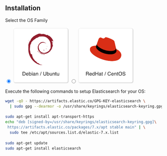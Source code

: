 
## Installation

Select the OS Family

<label>
  <input type="radio" id="Debian" name="osFamily" onChange="selectOS()" checked=true />
  <img src="/get_started/debian.png" class="skip-lightbox" width="180px">
</label>
<label>
  <input type="radio" id="RedHat" name="osFamily" onChange="selectOS()" />
  <img src="/get_started/red_hat.png" class="skip-lightbox" width="180px">
</label>

Execute the following commands to setup Elasticsearch for your OS:

<div id="DebianDiv" class="os" markdown="span">


```bash
wget -qO - https://artifacts.elastic.co/GPG-KEY-elasticsearch \
  | sudo gpg --dearmor -o /usr/share/keyrings/elasticsearch-keyring.gpg

sudo apt-get install apt-transport-https
echo "deb [signed-by=/usr/share/keyrings/elasticsearch-keyring.gpg]\
 https://artifacts.elastic.co/packages/7.x/apt stable main" | \
  sudo tee /etc/apt/sources.list.d/elastic-7.x.list

sudo apt-get update
sudo apt-get install elasticsearch
```

</div>

<div id="RedHatDiv" class="os" style="display:none">

```bash
rpm --import https://artifacts.elastic.co/GPG-KEY-elasticsearch

echo '[elasticsearch]
name=Elasticsearch repository for 7.x packages
baseurl=https://artifacts.elastic.co/packages/7.x/yum
gpgcheck=1
gpgkey=https://artifacts.elastic.co/GPG-KEY-elasticsearch
enabled=0
autorefresh=1
type=rpm-md' | sudo tee /etc/yum.repos.d/elasticsearch.repo

sudo yum install --enablerepo=elasticsearch elasticsearch
```

</div>